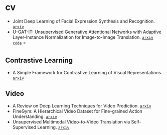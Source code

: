 # cv

- Joint Deep Learning of Facial Expression Synthesis and Recognition. [`arxiv`](https://arxiv.org/pdf/2002.02194.pdf)
- U-GAT-IT: Unsupervised Generative Attentional Networks with Adaptive Layer-Instance Normalization for Image-to-Image Translation. [`arxiv`](https://arxiv.org/abs/1907.10830) [`code`](https://github.com/znxlwm/UGATIT-pytorch) :star:

## Contrastive Learning

- A Simple Framework for Contrastive Learning of Visual Representations. [`arxiv`](https://arxiv.org/pdf/2002.05709.pdf)

## Video

- A Review on Deep Learning Techniques for Video Prediction. [`arxiv`](https://arxiv.org/abs/2004.05214)
- FineGym: A Hierarchical Video Dataset for Fine-grained Action Understanding. [`arxiv`](https://arxiv.org/abs/2004.06704)
- Unsupervised Multimodal Video-to-Video Translation via Self-Supervised Learning. [`arxiv`](https://arxiv.org/abs/2004.06502)